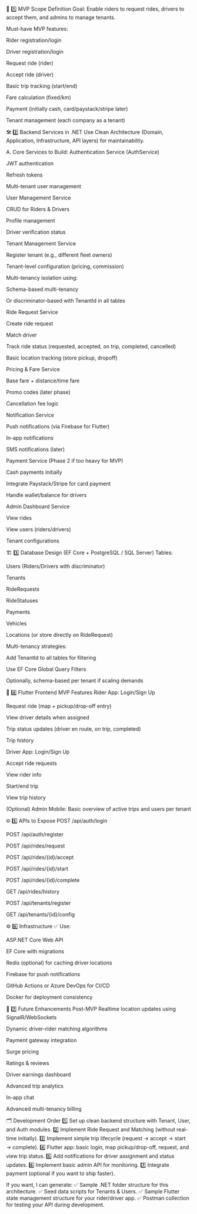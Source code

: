 🚦 1️⃣ MVP Scope Definition
Goal: Enable riders to request rides, drivers to accept them, and admins to manage tenants.

Must-have MVP features:

Rider registration/login

Driver registration/login

Request ride (rider)

Accept ride (driver)

Basic trip tracking (start/end)

Fare calculation (fixed/km)

Payment (initially cash, card/paystack/stripe later)

Tenant management (each company as a tenant)

🛠️ 2️⃣ Backend Services in .NET
Use Clean Architecture (Domain, Application, Infrastructure, API layers) for maintainability.

A. Core Services to Build:
Authentication Service (AuthService)

JWT authentication

Refresh tokens

Multi-tenant user management

User Management Service

CRUD for Riders & Drivers

Profile management

Driver verification status

Tenant Management Service

Register tenant (e.g., different fleet owners)

Tenant-level configuration (pricing, commission)

Multi-tenancy isolation using:

Schema-based multi-tenancy

Or discriminator-based with TenantId in all tables

Ride Request Service

Create ride request

Match driver

Track ride status (requested, accepted, on trip, completed, cancelled)

Basic location tracking (store pickup, dropoff)

Pricing & Fare Service

Base fare + distance/time fare

Promo codes (later phase)

Cancellation fee logic

Notification Service

Push notifications (via Firebase for Flutter)

In-app notifications

SMS notifications (later)

Payment Service (Phase 2 if too heavy for MVP)

Cash payments initially

Integrate Paystack/Stripe for card payment

Handle wallet/balance for drivers

Admin Dashboard Service

View rides

View users (riders/drivers)

Tenant configurations

🏗️ 3️⃣ Database Design (EF Core + PostgreSQL / SQL Server)
Tables:

Users (Riders/Drivers with discriminator)

Tenants

RideRequests

RideStatuses

Payments

Vehicles

Locations (or store directly on RideRequest)

Multi-tenancy strategies:

Add TenantId to all tables for filtering

Use EF Core Global Query Filters

Optionally, schema-based per tenant if scaling demands

📲 4️⃣ Flutter Frontend MVP Features
Rider App:
Login/Sign Up

Request ride (map + pickup/drop-off entry)

View driver details when assigned

Trip status updates (driver en route, on trip, completed)

Trip history

Driver App:
Login/Sign Up

Accept ride requests

View rider info

Start/end trip

View trip history

(Optional) Admin Mobile:
Basic overview of active trips and users per tenant

🌐 5️⃣ APIs to Expose
POST /api/auth/login

POST /api/auth/register

POST /api/rides/request

POST /api/rides/{id}/accept

POST /api/rides/{id}/start

POST /api/rides/{id}/complete

GET /api/rides/history

POST /api/tenants/register

GET /api/tenants/{id}/config

⚙️ 6️⃣ Infrastructure
✅ Use:

ASP.NET Core Web API

EF Core with migrations

Redis (optional) for caching driver locations

Firebase for push notifications

GitHub Actions or Azure DevOps for CI/CD

Docker for deployment consistency

🚀 7️⃣ Future Enhancements Post-MVP
Realtime location updates using SignalR/WebSockets

Dynamic driver-rider matching algorithms

Payment gateway integration

Surge pricing

Ratings & reviews

Driver earnings dashboard

Advanced trip analytics

In-app chat

Advanced multi-tenancy billing

🗂️ Development Order
1️⃣ Set up clean backend structure with Tenant, User, and Auth modules.
2️⃣ Implement Ride Request and Matching (without real-time initially).
3️⃣ Implement simple trip lifecycle (request → accept → start → complete).
4️⃣ Flutter app: basic login, map pickup/drop-off, request, and view trip status.
5️⃣ Add notifications for driver assignment and status updates.
6️⃣ Implement basic admin API for monitoring.
7️⃣ Integrate payment (optional if you want to ship faster).

If you want, I can generate:
✅ Sample .NET folder structure for this architecture.
✅ Seed data scripts for Tenants & Users.
✅ Sample Flutter state management structure for your rider/driver app.
✅ Postman collection for testing your API during development.